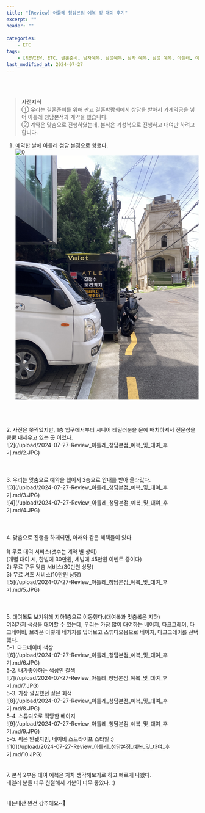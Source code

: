 ```yaml
---
title: "[Review] 아틀레 청담본점 예복 및 대여 후기"
excerpt: ""
header: ""

categories:
    - ETC
tags:
    - [REVIEW, ETC, 결혼준비, 남자예복, 남성예복, 남자 예복, 남성 예복, 아틀레, 아틀레 청담, 아틀레 예복, 아틀레 예복 청담본점, 아틀레 청담본점, ATLE 예복, ATLE 청담본점]
last_modified_at: 2024-07-27
---
```

<br><br>

> **사전지식**<br>
> ① 우리는 결혼준비를 위해 판교 결혼박람회에서 상담을 받아서 가계약금을 넣어 아틀레 청담본적과 계약을 했습니다.<br>
> ② 계약은 맞춤으로 진행하였는데, 본식은 기성복으로 진행하고 대여만 하려고 합니다.<br>


1. 예약한 날에 아틀레 첨담 본점으로 향했다.<br>
![0](/upload/2024-07-27-Review_아틀레_청담본점_예복_및_대여_후기.md/0.JPG)<br>
![1](/upload/2024-07-27-Review_아틀레_청담본점_예복_및_대여_후기.md/1.JPG)<br>
<br>
<br>
<br>
2. 사진은 못찍었지만, 1층 입구에서부터 시니어 테일러분을 문에 배치하셔서 전문성을 뿜뿜 내세우고 있는 곳 이였다.<br>
![2](/upload/2024-07-27-Review_아틀레_청담본점_예복_및_대여_후기.md/2.JPG)<br>
<br>
<br>
<br>
3. 우리는 맞춤으로 예약을 했어서 2층으로 안내를 받아 올라갔다.<br>
![3](/upload/2024-07-27-Review_아틀레_청담본점_예복_및_대여_후기.md/3.JPG)<br>
![4](/upload/2024-07-27-Review_아틀레_청담본점_예복_및_대여_후기.md/4.JPG)<br>
<br>
<br>
<br>
4. 맞춤으로 진행을 하게되면, 아래와 같은 혜택들이 있다.<br>
<br>
1) 무료 대여 서비스(갯수는 계약 별 상이)<br>
(개별 대여 시, 한벌에 30만원, 세벌에 45만원 이벤트 중이다)<br>
2) 무료 구두 맞춤 서비스(30만원 상당)<br>
3) 무료 셔츠 서비스(10만원 상당)<br>
![5](/upload/2024-07-27-Review_아틀레_청담본점_예복_및_대여_후기.md/5.JPG)<br>
<br>
<br>
<br>
5. 대여복도 보기위해 지하1층으로 이동했다.(대여복과 맞춤복은 지하)<br>
여러가지 색상을 대여할 수 있는데, 우리는 가장 많이 대여하는 베이지, 다크그레이, 다크네이비, 브라운 이렇게 네가지를 입어보고 스튜디오용으로 베이지, 다크그레이를 선택했다.<br>
5-1. 다크네이비 색상<br>
![6](/upload/2024-07-27-Review_아틀레_청담본점_예복_및_대여_후기.md/6.JPG)<br>
5-2. 내가좋아하는 색상인 갈색 <br>
![7](/upload/2024-07-27-Review_아틀레_청담본점_예복_및_대여_후기.md/7.JPG)<br>
5-3. 가장 깔끔했던 짙은 회색 <br>
![8](/upload/2024-07-27-Review_아틀레_청담본점_예복_및_대여_후기.md/8.JPG)<br>
5-4. 스튜디오로 적당한 베이지 <br>
![9](/upload/2024-07-27-Review_아틀레_청담본점_예복_및_대여_후기.md/9.JPG)<br>
5-5. 픽은 안됐지만, 네이비 스트라이프 스타일 :)<br>
![10](/upload/2024-07-27-Review_아틀레_청담본점_예복_및_대여_후기.md/10.JPG)<br>
<br>
<br>
7. 본식 2부용 대여 예복은 차차 생각해보기로 하고 빠르게 나왔다.<br>
테일러 분들 너무 친절해서 기분이 너무 좋았다. :)<br>
<br>
<br>
내돈내산 완전 강추에요~🤗<br>
